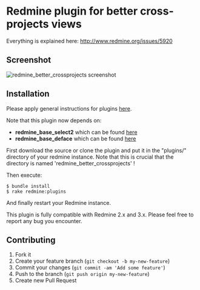 # Redmine plugin for better cross-projects views

Everything is explained here: http://www.redmine.org/issues/5920

## Screenshot

![redmine_better_crossprojects screenshot](http://jbbarth.com/screenshots/redmine_better_crossprojects.png)

## Installation

Please apply general instructions for plugins [here](http://www.redmine.org/wiki/redmine/Plugins).

Note that this plugin now depends on:
* **redmine_base_select2** which can be found [here](https://github.com/jbbarth/redmine_base_select2)
* **redmine_base_deface** which can be found [here](https://github.com/jbbarth/redmine_base_deface)

First download the source or clone the plugin and put it in the "plugins/" directory of your redmine instance. Note that this is crucial that the directory is named 'redmine_better_crossprojects' !

Then execute:

    $ bundle install
    $ rake redmine:plugins

And finally restart your Redmine instance.

This plugin is fully compatible with Redmine 2.x and 3.x. Please feel free to report any bug you encounter.

## Contributing

1. Fork it
2. Create your feature branch (`git checkout -b my-new-feature`)
3. Commit your changes (`git commit -am 'Add some feature'`)
4. Push to the branch (`git push origin my-new-feature`)
5. Create new Pull Request
